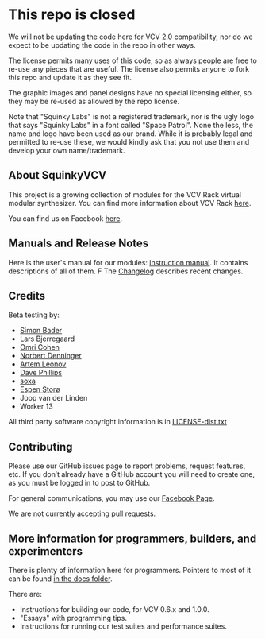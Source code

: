# This repo is closed

We will not be updating the code here for VCV 2.0 compatibility, nor do we expect to be updating the code in the repo in other ways.

The license permits many uses of this code, so as always people are free to re-use any pieces that are useful. The license also permits anyone to fork this repo and update it as they see fit.

The graphic images and panel designs have no special licensing either, so they may be re-used as allowed by the repo license.

Note that "Squinky Labs" is not a registered trademark, nor is the ugly logo that says "Squinky Labs" in a font called "Space Patrol". None the less, the name and logo have been used as our brand. While it is probably legal and permitted to re-use these, we would kindly ask that you not use them and develop your own name/trademark.

## About SquinkyVCV

This project is a growing collection of modules for the VCV Rack virtual modular synthesizer. You can find more information about VCV Rack [here](https://vcvrack.com/).

You can find us on Facebook [here](https://www.facebook.com/SquinkyLabs).

## Manuals and Release Notes

Here is the user's manual for our modules: [instruction manual](./docs/booty-shifter.md). It contains descriptions of all of them.
F
The [Changelog](./CHANGELOG.md) describes recent changes.

## Credits

Beta testing by:

* [Simon Bader](https://www.instagram.com/circadiansound)
* Lars Bjerregaard
* [Omri Cohen](https://www.youtube.com/channel/UCuWKHSHTHMV_nVSeNH4gYAg)
* [Norbert Denninger](https://www.youtube.com/c/Wavesunlimited)
* [Artem Leonov](https://www.youtube.com/vcvrackideas)
* [Dave Phillips](https://www.youtube.com/channel/UC4Kw67XwyKACygelcd-D2-g)
* [soxa](https://soxsa.bandcamp.com)
* [Espen Storø](https://www.youtube.com/user/espenstoro)
* Joop van der Linden
* Worker 13

All third party software copyright information is in [LICENSE-dist.txt](./LICENSE-dist.txt)

## Contributing

Please use our GitHub issues page to report problems, request features, etc. If you don’t already have a GitHub account you will need to create one, as you must be logged in to post to GitHub.

For general communications, you may use our [Facebook Page](https://www.facebook.com/SquinkyLabs).

We are not currently accepting pull requests.

## More information for programmers, builders, and experimenters

There is plenty of information here for programmers. Pointers to most of it can be found [in the docs folder](./docs/README.md).

There are:

* Instructions for building our code, for VCV 0.6.x and 1.0.0.
* "Essays" with programming tips.
* Instructions for running our test suites and performance suites.
